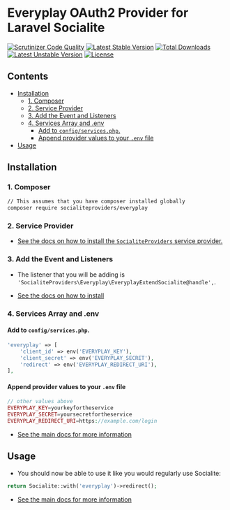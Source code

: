 # Everyplay OAuth2 Provider for Laravel Socialite

[![Scrutinizer Code Quality](https://img.shields.io/scrutinizer/g/SocialiteProviders/Everyplay.svg?style=flat-square)](https://scrutinizer-ci.com/g/SocialiteProviders/Everyplay/?branch=master)
[![Latest Stable Version](https://img.shields.io/packagist/v/socialiteproviders/everyplay.svg?style=flat-square)](https://packagist.org/packages/socialiteproviders/everyplay)
[![Total Downloads](https://img.shields.io/packagist/dt/socialiteproviders/everyplay.svg?style=flat-square)](https://packagist.org/packages/socialiteproviders/everyplay)
[![Latest Unstable Version](https://img.shields.io/packagist/vpre/socialiteproviders/everyplay.svg?style=flat-square)](https://packagist.org/packages/socialiteproviders/everyplay)
[![License](https://img.shields.io/packagist/l/socialiteproviders/everyplay.svg?style=flat-square)](https://packagist.org/packages/socialiteproviders/everyplay)

<!-- START doctoc generated TOC please keep comment here to allow auto update -->
<!-- DON'T EDIT THIS SECTION, INSTEAD RE-RUN doctoc TO UPDATE -->
## Contents

- [Installation](#installation)
  - [1. Composer](#1-composer)
  - [2. Service Provider](#2-service-provider)
  - [3. Add the Event and Listeners](#3-add-the-event-and-listeners)
  - [4. Services Array and .env](#4-services-array-and-env)
    - [Add to `config/services.php`.](#add-to-configservicesphp)
    - [Append provider values to your `.env` file](#append-provider-values-to-your-env-file)
- [Usage](#usage)

<!-- END doctoc generated TOC please keep comment here to allow auto update -->


## Installation

### 1. Composer

```bash
// This assumes that you have composer installed globally
composer require socialiteproviders/everyplay
```

### 2. Service Provider

* [See the docs on how to install the `SocialiteProviders` service provider.](https://github.com/SocialiteProviders/Manager#2-service-provider)


### 3. Add the Event and Listeners

* The listener that you will be adding is `'SocialiteProviders\Everyplay\EveryplayExtendSocialite@handle',`.

* [See the docs on how to install](https://github.com/SocialiteProviders/Manager#3-add-the-event-and-listeners)

### 4. Services Array and .env

#### Add to `config/services.php`.

```php
'everyplay' => [
    'client_id' => env('EVERYPLAY_KEY'),
    'client_secret' => env('EVERYPLAY_SECRET'),
    'redirect' => env('EVERYPLAY_REDIRECT_URI'),
],
```

#### Append provider values to your `.env` file

```php
// other values above
EVERYPLAY_KEY=yourkeyfortheservice
EVERYPLAY_SECRET=yoursecretfortheservice
EVERYPLAY_REDIRECT_URI=https://example.com/login
```

* [See the main docs for more information](https://github.com/SocialiteProviders/Manager#4-services-array-and-env)


## Usage

* You should now be able to use it like you would regularly use Socialite:

```php
return Socialite::with('everyplay')->redirect();
```

* [See the main docs for more information](https://github.com/SocialiteProviders/Manager#usage)

